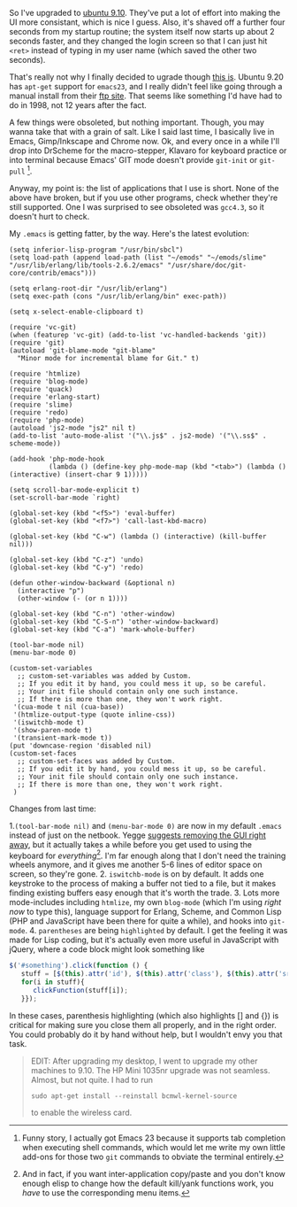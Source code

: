 So I've upgraded to [ubuntu 9.10](http://www.ubuntu.com/). They've put a lot of effort into making the UI more consistant, which is nice I guess. Also, it's shaved off a further four seconds from my startup routine; the system itself now starts up about 2 seconds faster, and they changed the login screen so that I can just hit `<ret>` instead of typing in my user name (which saved the other two seconds).

That's really not why I finally decided to ugrade though [this is](http://web.psung.name/emacs/setup.html). Ubuntu 9.20 has `apt-get` support for `emacs23`, and I really didn't feel like going through a manual install from their [ftp site](http://ftp.gnu.org/pub/gnu/emacs/). That seems like something I'd have had to do in 1998, not 12 years after the fact.

A few things were obsoleted, but nothing important. Though, you may wanna take that with a grain of salt. Like I said last time, I basically live in Emacs, Gimp/Inkscape and Chrome now. Ok, and every once in a while I'll drop into DrScheme for the macro-stepper, Klavaro for keyboard practice or into terminal because Emacs' GIT mode doesn't provide `git-init` or `git-pull` [^funny-story].

[^funny-story]: Funny story, I actually got Emacs 23 because it supports tab completion when executing shell commands, which would let me write my own little add-ons for those two `git` commands to obviate the terminal entirely.

Anyway, my point is: the list of applications that I use is short. None of the above have broken, but if you use other programs, check whether they're still supported. One I was surprised to see obsoleted was `gcc4.3`, so it doesn't hurt to check.

My `.emacs` is getting fatter, by the way. Here's the latest evolution:

```emacs-lisp
(setq inferior-lisp-program "/usr/bin/sbcl")
(setq load-path (append load-path (list "~/emods" "~/emods/slime" "/usr/lib/erlang/lib/tools-2.6.2/emacs" "/usr/share/doc/git-core/contrib/emacs")))

(setq erlang-root-dir "/usr/lib/erlang")
(setq exec-path (cons "/usr/lib/erlang/bin" exec-path))

(setq x-select-enable-clipboard t)

(require 'vc-git)
(when (featurep 'vc-git) (add-to-list 'vc-handled-backends 'git))
(require 'git)
(autoload 'git-blame-mode "git-blame"
  "Minor mode for incremental blame for Git." t)

(require 'htmlize)
(require 'blog-mode)
(require 'quack)
(require 'erlang-start)
(require 'slime)
(require 'redo)
(require 'php-mode)
(autoload 'js2-mode "js2" nil t)
(add-to-list 'auto-mode-alist '("\\.js$" . js2-mode) '("\\.ss$" . scheme-mode))

(add-hook 'php-mode-hook
          (lambda () (define-key php-mode-map (kbd "<tab>") (lambda () (interactive) (insert-char 9 1)))))

(setq scroll-bar-mode-explicit t)
(set-scroll-bar-mode `right)

(global-set-key (kbd "<f5>") 'eval-buffer)
(global-set-key (kbd "<f7>") 'call-last-kbd-macro)

(global-set-key (kbd "C-w") (lambda () (interactive) (kill-buffer nil)))

(global-set-key (kbd "C-z") 'undo)
(global-set-key (kbd "C-y") 'redo)

(defun other-window-backward (&optional n)
  (interactive "p")
  (other-window (- (or n 1))))

(global-set-key (kbd "C-n") 'other-window)
(global-set-key (kbd "C-S-n") 'other-window-backward)
(global-set-key (kbd "C-a") 'mark-whole-buffer)

(tool-bar-mode nil)
(menu-bar-mode 0)

(custom-set-variables
  ;; custom-set-variables was added by Custom.
  ;; If you edit it by hand, you could mess it up, so be careful.
  ;; Your init file should contain only one such instance.
  ;; If there is more than one, they won't work right.
 '(cua-mode t nil (cua-base))
 '(htmlize-output-type (quote inline-css))
 '(iswitchb-mode t)
 '(show-paren-mode t)
 '(transient-mark-mode t))
(put 'downcase-region 'disabled nil)
(custom-set-faces
  ;; custom-set-faces was added by Custom.
  ;; If you edit it by hand, you could mess it up, so be careful.
  ;; Your init file should contain only one such instance.
  ;; If there is more than one, they won't work right.
 )
```

Changes from last time:


1.`(tool-bar-mode nil)` and `(menu-bar-mode 0)` are now in my default `.emacs` instead of just on the netbook. Yegge [suggests removing the GUI right away](http://steve.yegge.googlepages.com/effective-emacs), but it actually takes a while before you get used to using the keyboard for *everything*[^and-in-fact]. I'm far enough along that I don't need the training wheels anymore, and it gives me another 5-6 lines of editor space on screen, so they're gone.
2. `iswitchb-mode` is on by default. It adds one keystroke to the process of making a buffer not tied to a file, but it makes finding existing buffers easy enough that it's worth the trade.
3. Lots more mode-includes including `htmlize`, my own `blog-mode` (which I'm using *right now* to type this), language support for Erlang, Scheme, and Common Lisp (PHP and JavaScript have been there for quite a while), and hooks into `git-mode`.
4. `parentheses` are being `highlighted` by default. I get the feeling it was made for Lisp coding, but it's actually even more useful in JavaScript with jQuery, where a code block might look something like


```javascript
$('#something').click(function () {
   stuff = [$(this).attr('id'), $(this).attr('class'), $(this).attr('src')];
   for(i in stuff){
      clickFunction(stuff[i]);
   }});
```


In these cases, parenthesis highlighting (which also highlights [] and {}) is critical for making sure you close them all properly, and in the right order. You could probably do it by hand without help, but I wouldn't envy you that task.

[^and-in-fact]: And in fact, if you want inter-application copy/paste and you don't know enough elisp to change how the default kill/yank functions work, you *have* to use the corresponding menu items.

> EDIT: After upgrading my desktop, I went to upgrade my other machines to 9.10. The HP Mini 1035nr upgrade was not seamless. Almost, but not quite. I had to run
>
> ```shell
> sudo apt-get install --reinstall bcmwl-kernel-source
> ```
>
>to enable the wireless card.
